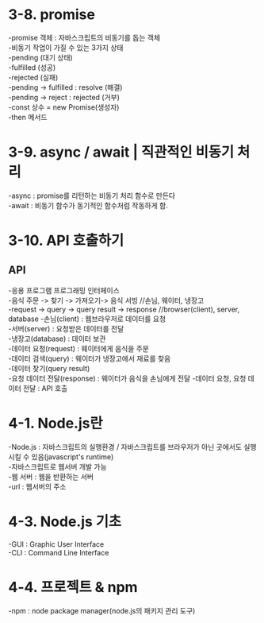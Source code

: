 # 3-8. promise

-promise 객체 : 자바스크립트의 비동기를 돕는 객체  
-비동기 작업이 가질 수 있는 3가지 상태  
 -pending (대기 상태)  
 -fulfilled (성공)  
 -rejected (실패)  
-pending -> fulfilled : resolve (해결)  
-pending -> reject : rejected (거부)  
-const 상수 = new Promise(생성자)  
-then 메서드

# 3-9. async / await | 직관적인 비동기 처리

-async : promise를 리턴하는 비동기 처리 함수로 만든다  
-await : 비동기 함수가 동기적인 함수처럼 작동하게 함.

# 3-10. API 호출하기

## API

-응용 프로그램 프로그래밍 인터페이스  
-음식 주문 -> 찾기 -> 가져오기-> 음식 서빙 //손님, 웨이터, 냉장고  
-request -> query -> query result -> response //browser(client), server, database -손님(client) : 웹브라우저로 데이터를 요청  
-서버(server) : 요청받은 데이터를 전달  
-냉장고(database) : 데이터 보관  
-데이터 요청(request) : 웨이터에게 음식을 주문  
-데이터 검색(query) : 웨이터가 냉장고에서 재료를 찾음  
-데이터 찾기(query result)  
-요청 데이터 전달(response) : 웨이터가 음식을 손님에게 전달 -데이터 요청, 요청 데이터 전달 : API 호출

# 4-1. Node.js란

-Node.js : 자바스크립트의 실행환경 / 자바스크립트를 브라우저가 아닌 곳에서도 실행시킬 수 있음(javascript's runtime)  
-자바스크립트로 웹서버 개발 가능  
-웹 서버 : 웹을 반환하는 서버  
-url : 웹서버의 주소

# 4-3. Node.js 기초

-GUI : Graphic User Interface  
-CLI : Command Line Interface

# 4-4. 프로젝트 & npm

-npm : node package manager(node.js의 패키지 관리 도구)
